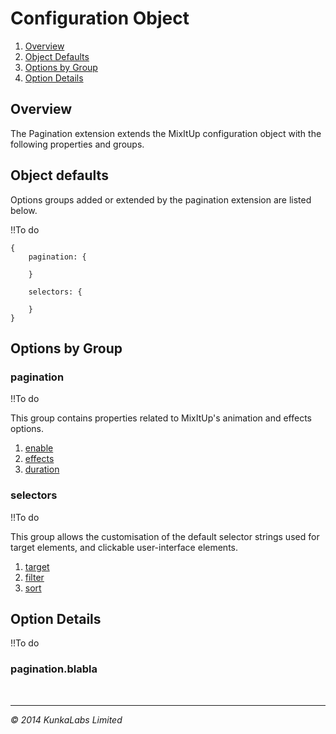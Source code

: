 Configuration Object
=========

1. [Overview](#overview)
1. [Object Defaults](#object-defaults)
1. [Options by Group](#options-by-group)
1. [Option Details](#option-details)

<h2 name='overview'>Overview</h2>

The Pagination extension extends the MixItUp configuration object with the following properties and groups.

<h2 name='object-defaults'>Object defaults</h2>

Options groups added or extended by the pagination extension are listed below.

!!To do

```
{
	pagination: {
		
	}
	
	selectors: {
		
	}
}
```

<h2 name='options-by-group'>Options by Group</h2>

### pagination

!!To do

This group contains properties related to MixItUp's animation and effects options.

1. [enable](#animationenable)
1. [effects](#animationeffects)
1. [duration](#animationduration)

### selectors

!!To do

This group allows the customisation of the default selector strings used for target elements, and clickable user-interface elements.

1. [target](#selectorstarget)
1. [filter](#selectorsfilter)
1. [sort](#selectorssort)

<h2 name='option-details'>Option Details</h2>

!!To do

<h3 name='pagination-blabla'>pagination.blabla</h3>

<br/>

-------
*&copy; 2014 KunkaLabs Limited*